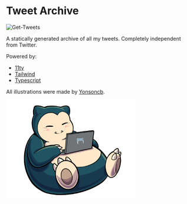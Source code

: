 # Tweet Archive

![Get-Tweets](https://github.com/fourjuaneight/tweets/actions/workflows/get-tweets.yml/badge.svg)

A statically generated archive of all my tweets. Completely independent from Twitter.

Powered by:

- [11ty](https://www.11ty.dev)
- [Tailwind](https://tailwindcss.com)
- [Typescript](https://www.typescriptlang.org)

All illustrations were made by [Yonsoncb](https://www.yonsoncb.com/socials).

<picture>
  <source
    srcset="https://raw.githubusercontent.com/fourjuaneight/blog/master/assets/img/logo.avif"
    type="image/avif"
  />
  <source
    srcset="https://raw.githubusercontent.com/fourjuaneight/blog/master/assets/img/logo.webp"
    type="image/webp"
  />
  <img
    width="350"
    src="https://raw.githubusercontent.com/fourjuaneight/blog/master/assets/img/logo.png"
    alt="An illustration of Snorlax sitting on a coach, coding on his laptop."
  />
</picture>
